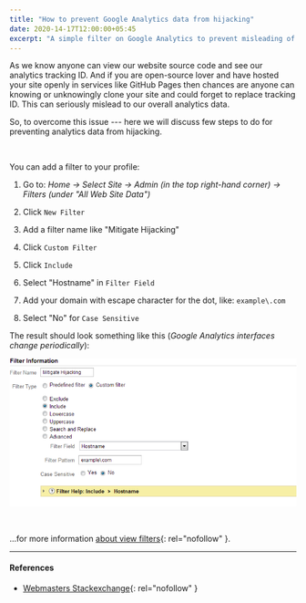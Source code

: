 ```yaml
---
title: "How to prevent Google Analytics data from hijacking"
date: 2020-14-17T12:00:00+05:45
excerpt: "A simple filter on Google Analytics to prevent misleading of your website pageviews data."
---
```


As we know anyone can view our website source code and see our analytics tracking ID. And if you are open-source lover and have hosted your site openly in services like GitHub Pages then chances are anyone can knowing or unknowingly clone your site and could forget to replace tracking ID. This can seriously mislead to our overall analytics data.

So, to overcome this issue --- here we will discuss few steps to do for preventing analytics data from hijacking.

<br>

You can add a filter to your profile:

1. Go to: *Home -> Select Site -> Admin (in the top right-hand corner) -> Filters (under "All Web Site Data")*

2. Click `New Filter`

3. Add a filter name like "Mitigate Hijacking"

4. Click `Custom Filter`

5. Click `Include`

6. Select "Hostname" in `Filter Field`

7. Add your domain with escape character for the dot, like: `example\.com`

8. Select "No" for `Case Sensitive`

The result should look something like this (*Google Analytics interfaces change periodically*):

![preventing google analytics data from hijacking](/uploads/20201417-google-analytics-filter-domain.png)

<br>

...for more information [about view filters](https://support.google.com/analytics/answer/1033162?hl=en){: rel="nofollow" }.

---

#### References

* [Webmasters Stackexchange](https://webmasters.stackexchange.com/questions/56713/could-somebody-hijack-my-google-analytics-for-a-site){: rel="nofollow" }
